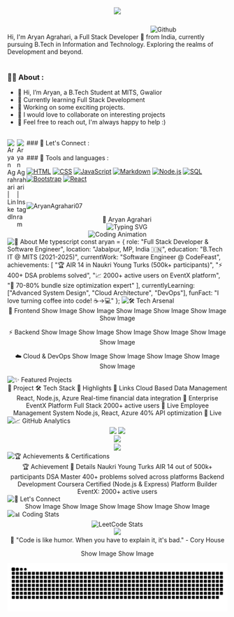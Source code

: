 
<h1 align="center">
  <a href="https://git.io/typing-svg">
    <img src="https://readme-typing-svg.herokuapp.com/?lines=Hello,+There!+👋;Nice+to+meet+you!&color=F742A9&center=true&size=30">
  </a>
</h1>
<img width="35%" align="right" alt="Github" src="https://user-images.githubusercontent.com/48678280/88862734-4903af80-d201-11ea-968b-9c939d88a37c.gif" />
<br/>
Hi, I'm Aryan Agrahari, a Full Stack Developer 🚀 from India, currently pursuing B.Tech in Information and Technology. Exploring the realms of Development and beyond.
<br/>
<br/>

### 👨‍💻 About :
- 👋 Hi, I’m Aryan, a B.Tech Student at MITS, Gwalior
- 🌱 Currently learning Full Stack Development
- 👀 Working on some exciting projects.
- 💞️ I would love to collaborate on interesting projects
- 💬 Feel free to reach out, I'm always happy to help :)
<br/>
### 🤝 Let's Connect :
<a href="https://www.linkedin.com/in/aryan-agrahari-a498b11a8/">
  <img align="left" alt="Aryan Agrahari | LinkedIn" width="22px" src="https://cdn.jsdelivr.net/npm/simple-icons@v3/icons/linkedin.svg" />
</a>
<a href="https://www.instagram.com/aryan_agrahari_7/">
  <img align="left" alt="Aryan Agrahari | Instagram" width="22px" src="https://cdn.jsdelivr.net/npm/simple-icons@v3/icons/instagram.svg" />
</a>
</a>
<br/>
<br/>
### 🧰 Tools and languages : 
<p>
    <a href="https://github.com/search?q=user%3ADenverCoder1+language%3Ahtml"><img alt="HTML" src="https://img.shields.io/badge/HTML-E34F26.svg?logo=html5&logoColor=white"></a>
     <a href="https://github.com/search?q=user%3ADenverCoder1+language%3Acss"><img alt="CSS" src="https://img.shields.io/badge/CSS-1572B6.svg?logo=css3&logoColor=white"></a>
    <a href="https://github.com/search?q=user%3ADenverCoder1+language%3Ajavascript"><img alt="JavaScript" src="https://img.shields.io/badge/JavaScript-F7DF1E.svg?logo=javascript&logoColor=black"></a>
    <a href="https://github.com/search?q=user%3ADenverCoder1+language%3Amarkdown"><img alt="Markdown" src="https://img.shields.io/badge/Markdown-000000.svg?logo=markdown&logoColor=white"></a>
    <a href="https://github.com/search?q=user%3ADenverCoder1+language%3Ajavascript"><img alt="Node.js" src="https://img.shields.io/badge/Node.js-43853D.svg?logo=node.js&logoColor=white"></a>
    <a href="https://github.com/search?q=user%3ADenverCoder1+language%3Asql"><img alt="SQL" src="https://custom-icon-badges.herokuapp.com/badge/SQL-025E8C.svg?logo=database&logoColor=white"></a>
    <a href="#"><img alt="Bootstrap" src="https://img.shields.io/badge/Bootstrap-7952B3.svg?logo=bootstrap&logoColor=white"></a>
    <a href="#"><img alt="React" src="https://img.shields.io/badge/React-20232a.svg?logo=react&logoColor=%2361DAFB"></a>
</p>
<br/>

 <p align="left"> <img src="https://komarev.com/ghpvc/?username=AryanAgrahari07&label=Profile%20views&color=0e75b6&style=flat" alt="AryanAgrahari07" /> </p> 


<div align="center">🚀 Aryan Agrahari</div>
<div align="center"> <img src="https://readme-typing-svg.herokuapp.com/?lines=Full+Stack+Developer+💻;Software+Engineer+🚀;Problem+Solver+🧩;400%2B+DSA+Problems+Solved+⚡;AIR+14+Coding+Contest+Winner+🏆&font=Fira%20Code&center=true&width=700&height=45&color=00D9FF&vCenter=true&pause=1000&size=22" alt="Typing SVG" /> </div> <div align="center"> <img width="400" src="https://user-images.githubusercontent.com/74038190/229223263-cf2e4b07-2615-4f87-9c38-e37600f8381a.gif" alt="Coding Animation"/> </div>
<img src="https://raw.githubusercontent.com/Tarikul-Islam-Anik/Animated-Fluent-Emojis/master/Emojis/Hand%20gestures/Waving%20Hand.png" alt="👋" width="35" /> About Me
typescript
const aryan = {
    role: "Full Stack Developer & Software Engineer",
    location: "Jabalpur, MP, India 🇮🇳",
    education: "B.Tech IT @ MITS (2021-2025)",
    currentWork: "Software Engineer @ CodeFeast",
    achievements: [
        "🏆 AIR 14 in Naukri Young Turks (500k+ participants)",
        "⚡ 400+ DSA problems solved",
        "📈 2000+ active users on EventX platform",
        "🚀 70-80% bundle size optimization expert"
    ],
    currentlyLearning: ["Advanced System Design", "Cloud Architecture", "DevOps"],
    funFact: "I love turning coffee into code! ☕→💻"
};
<img src="https://raw.githubusercontent.com/Tarikul-Islam-Anik/Animated-Fluent-Emojis/master/Emojis/Objects/Hammer%20and%20Wrench.png" alt="🛠️" width="35" /> Tech Arsenal
<div align="center">
🎨 Frontend
Show Image
Show Image
Show Image
Show Image
Show Image
Show Image

⚡ Backend
Show Image
Show Image
Show Image
Show Image
Show Image
Show Image

☁️ Cloud & DevOps
Show Image
Show Image
Show Image
Show Image
Show Image

</div>
<img src="https://raw.githubusercontent.com/Tarikul-Islam-Anik/Animated-Fluent-Emojis/master/Emojis/Activities/Sparkles.png" alt="✨" width="35" /> Featured Projects
<div align="center">
🎯 Project	🛠️ Tech Stack	🌟 Highlights	🔗 Links
Cloud Based Data Management	React, Node.js, Azure	Real-time financial data integration	🏢 Enterprise
EventX Platform	Full Stack	2000+ active users	🔴 Live
Employee Management System	Node.js, React, Azure	40% API optimization	🔴 Live
</div>
<img src="https://raw.githubusercontent.com/Tarikul-Islam-Anik/Animated-Fluent-Emojis/master/Emojis/Objects/Chart%20Increasing.png" alt="📈" width="35" /> GitHub Analytics
<div align="center"> <img height="180em" src="https://github-readme-stats.vercel.app/api?username=AryanAgrahari07&show_icons=true&count_private=true&theme=tokyonight&hide_border=true&bg_color=0D1117&title_color=00D9FF&icon_color=00D9FF&text_color=FFFFFF"/> <img height="180em" src="https://github-readme-stats.vercel.app/api/top-langs/?username=AryanAgrahari07&layout=compact&theme=tokyonight&hide_border=true&bg_color=0D1117&title_color=00D9FF&text_color=FFFFFF"/> </div> <div align="center"> <img src="https://github-readme-streak-stats.herokuapp.com/?user=AryanAgrahari07&theme=tokyonight&hide_border=true&background=0D1117&stroke=00D9FF&ring=00D9FF&fire=00D9FF&currStreakLabel=00D9FF"/> </div> <div align="center"> <img src="https://github-readme-activity-graph.vercel.app/graph?username=AryanAgrahari07&theme=tokyo-night&bg_color=0D1117&color=00D9FF&line=00D9FF&point=FFFFFF&area=true&hide_border=true"/> </div>
<img src="https://raw.githubusercontent.com/Tarikul-Islam-Anik/Animated-Fluent-Emojis/master/Emojis/Objects/Trophy.png" alt="🏆" width="35" /> Achievements & Certifications
<div align="center">
🏆 Achievement	🎯 Details
Naukri Young Turks 	AIR 14 out of 500k+ participants
DSA Master	400+ problems solved across platforms
Backend Development	Coursera Certified (Node.js & Express)
Platform Builder	EventX: 2000+ active users
</div>
<img src="https://raw.githubusercontent.com/Tarikul-Islam-Anik/Animated-Fluent-Emojis/master/Emojis/Objects/Link.png" alt="🔗" width="35" /> Let's Connect
<div align="center">
Show Image
Show Image
Show Image
Show Image
Show Image

</div>
<img src="https://raw.githubusercontent.com/Tarikul-Islam-Anik/Animated-Fluent-Emojis/master/Emojis/Objects/Bar%20Chart.png" alt="📊" width="35" /> Coding Stats
<div align="center"> <img src="https://leetcard.jacoblin.cool/user8056pZ?theme=dark&font=Nunito&ext=contest" alt="LeetCode Stats"/> </div>
<div align="center"> <img src="https://capsule-render.vercel.app/api?type=waving&color=gradient&height=100&section=footer&animation=fadeIn"/> </div> <div align="center">
💬 "Code is like humor. When you have to explain it, it's bad." - Cory House

Show Image
Show Image

</div> <div align="center"> <img src="https://raw.githubusercontent.com/Platane/snk/output/github-contribution-grid-snake-dark.svg" alt="Snake animation" /> </div>
